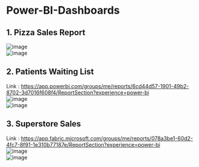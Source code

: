 ﻿# Power-BI-Dashboards
## 1. Pizza Sales Report
![image](https://github.com/Shlok-21/Power-BI-Dashboards/assets/91182775/93093c22-25e5-4998-b625-14c73fe27646) <br>
![image](https://github.com/Shlok-21/Power-BI-Dashboards/assets/91182775/1462bf23-dd8b-4413-9ff8-c34a6f68df44)


## 2. Patients Waiting List
Link : https://app.powerbi.com/groups/me/reports/6cd44d57-1901-49b2-8702-3d7016f608f4/ReportSection?experience=power-bi<br>
![image](https://github.com/Shlok-21/StudentsPerformance/assets/91182775/46361ba5-c185-44d3-8c4b-03e4769317ae) <br>
![image](https://github.com/Shlok-21/StudentsPerformance/assets/91182775/bd19e152-2325-4d59-9e90-f410beadd042)

## 3. Superstore Sales
Link : https://app.fabric.microsoft.com/groups/me/reports/078a3be1-60d2-4fc7-8f91-1e310b77187e/ReportSection?experience=power-bi<br>
![image](https://github.com/Shlok-21/Power-BI-Dashboards/assets/91182775/6ca8d2b5-3342-4395-8854-5bdf24f06724)<br>
![image](https://github.com/Shlok-21/Power-BI-Dashboards/assets/91182775/51ed2d14-0cd0-4f58-92ec-6a9aac1b038d)

